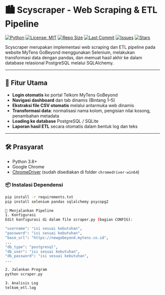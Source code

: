 # 🏙️ Scyscraper - Web Scraping & ETL Pipeline

[![Python](https://img.shields.io/badge/Python-3.8%2B-blue.svg)](https://www.python.org/)
[![License: MIT](https://img.shields.io/badge/License-MIT-yellow.svg)](https://opensource.org/licenses/MIT)
[![Repo Size](https://img.shields.io/github/repo-size/Ersaoktaviannn/Scyscraper)](https://github.com/Ersaoktaviannn/Scyscraper)
[![Last Commit](https://img.shields.io/github/last-commit/Ersaoktaviannn/Scyscraper)](https://github.com/Ersaoktaviannn/Scyscraper/commits/main)
[![Issues](https://img.shields.io/github/issues/Ersaoktaviannn/Scyscraper)](https://github.com/Ersaoktaviannn/Scyscraper/issues)
[![Stars](https://img.shields.io/github/stars/Ersaoktaviannn/Scyscraper?style=social)](https://github.com/Ersaoktaviannn/Scyscraper/stargazers)

Scyscraper merupakan implementasi web scraping dan ETL pipeline pada website MyTens GoBeyond menggunakan Selenium, melakukan transformasi data dengan pandas, dan memuat hasil akhir ke dalam database relasional PostgreSQL melalui SQLAlchemy.

---
## 🔧 Fitur Utama

-  **Login otomatis** ke portal Telkom MyTens GoBeyond
-  **Navigasi dashboard** dan tab dinamis (Bintang 1–5)
-  **Ekstraksi file CSV otomatis** melalui antarmuka web dinamis
-  **Transformasi data**: normalisasi nama kolom, pengisian nilai kosong, penambahan metadata
-  **Loading ke database** PostgreSQL / SQLite
-  **Laporan hasil ETL** secara otomatis dalam bentuk log dan teks
---

## 🛠️ Prasyarat

- Python 3.8+
- Google Chrome
- [ChromeDriver](https://chromedriver.chromium.org/downloads) (sudah disediakan di folder `chromedriver-win64`)

### 📦 Instalasi Dependensi

```bash
pip install -r requirements.txt
pip install selenium pandas sqlalchemy psycopg2

🚀 Menjalankan Pipeline
1. Konfigurasi
Edit konfigurasi di dalam file scraper.py (bagian CONFIG):

"username": "isi sesuai kebutuhan",
"password": "isi sesuai kebutuhan",
"base_url": "https://newgobeyond.mytens.co.id",
...
"db_type": "postgresql",
"db_user": "isi sesuai kebutuhan",
"db_password": "isi sesuai kebutuhan",
...

2. Jalankan Program
python scraper.py

3. Analisis Log
telkom_etl.log
